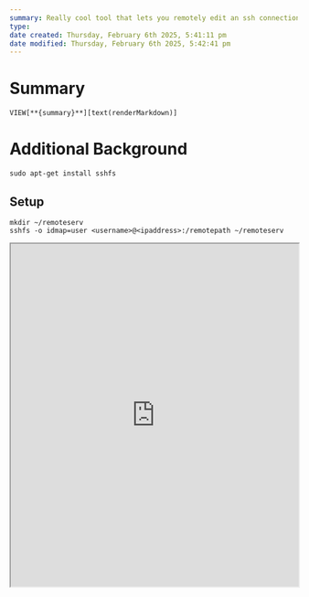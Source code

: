 ```yaml
---
summary: Really cool tool that lets you remotely edit an ssh connection by mounting it as a filesystem.
type: 
date created: Thursday, February 6th 2025, 5:41:11 pm
date modified: Thursday, February 6th 2025, 5:42:41 pm
---
```

# Summary
`VIEW[**{summary}**][text(renderMarkdown)]`

# Additional Background
```shell
sudo apt-get install sshfs
```

## Setup
```shell
mkdir ~/remoteserv    
sshfs -o idmap=user <username>@<ipaddress>:/remotepath ~/remoteserv
```

<iframe src="https://vim.fandom.com/wiki/Editing_remote_files_via_scp_in_vim" style="width: 100%; height: 600px;"></iframe>